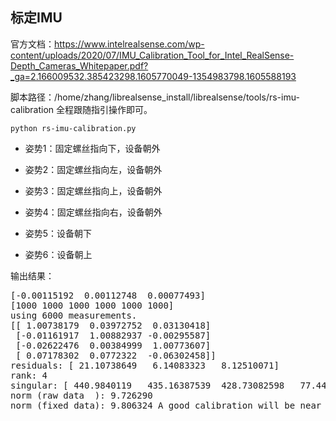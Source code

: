 ## 标定IMU

官方文档：https://www.intelrealsense.com/wp-content/uploads/2020/07/IMU_Calibration_Tool_for_Intel_RealSense-Depth_Cameras_Whitepaper.pdf?_ga=2.166009532.385423298.1605770049-1354983798.1605588193

脚本路径：/home/zhang/librealsense_install/librealsense/tools/rs-imu-calibration
全程跟随指引操作即可。
```
python rs-imu-calibration.py
```

* 姿势1：固定螺丝指向下，设备朝外

* 姿势2：固定螺丝指向左，设备朝外

* 姿势3：固定螺丝指向上，设备朝外

* 姿势4：固定螺丝指向右，设备朝外

* 姿势5：设备朝下

* 姿势6：设备朝上

输出结果：
<pre>[-0.00115192  0.00112748  0.00077493]
[1000 1000 1000 1000 1000 1000]
using 6000 measurements.
[[ 1.00738179  0.03972752  0.03130418]
 [-0.01161917  1.00882937 -0.00295587]
 [-0.02622476  0.00384999  1.00773607]
 [ 0.07178302  0.0772322  -0.06302458]]
residuals: [ 21.10738649   6.14083323   8.12510071]
rank: 4
singular: [ 440.9840119   435.16387539  428.73082598   77.44083336]
norm (raw data  ): 9.726290
norm (fixed data): 9.806324 A good calibration will be near 9.806650
</pre>
